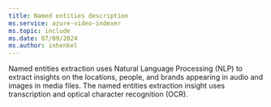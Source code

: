 ```yaml
---
title: Named entities description
ms.service: azure-video-indexer
ms.topic: include
ms.date: 07/09/2024
ms.author: inhenkel
---
```


Named entities extraction uses Natural Language Processing (NLP) to extract insights on the locations, people, and brands appearing in audio and images in media files. The named entities extraction insight uses transcription and optical character recognition (OCR).
